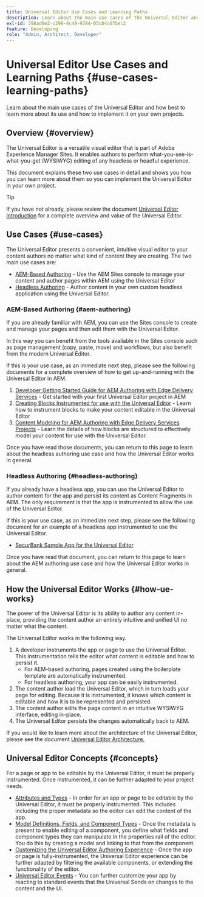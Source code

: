 ```yaml
---
title: Universal Editor Use Cases and Learning Paths
description: Learn about the main use cases of the Universal Editor and how best to learn about its use and how to implement it on your own projects.
exl-id: 398ad0e2-c299-4c49-9784-05c84c67bec2
feature: Developing
role: "Admin, Architect, Developer"
---
```

# Universal Editor Use Cases and Learning Paths {#use-cases-learning-paths}

Learn about the main use cases of the Universal Editor and how best to learn more about its use and how to implement it on your own projects.

## Overview {#overview}

The Universal Editor is a versatile visual editor that is part of Adobe Experience Manager Sites. It enables authors to perform what-you-see-is-what-you-get (WYSIWYG) editing of any headless or headful experience.

This document explains these two use cases in detail and shows you how you can learn more about them so you can implement the Universal Editor in your own project.

>[!TIP]
>
>If you have not already, please review the document [Universal Editor Introduction](/help/implementing/universal-editor/introduction.md) for a complete overview and value of the Universal Editor.

## Use Cases {#use-cases}

The Universal Editor presents a convenient, intuitive visual editor to your content authors no matter what kind of content they are creating. The two main use cases are:

* [AEM-Based Authoring](#aem-authoring) - Use the AEM Sites console to manage your content and author pages within AEM using the Universal Editor
* [Headless Authoring](#headless-authoring) - Author content in your own custom headless application using the Universal Editor.

### AEM-Based Authoring {#aem-authoring}

If you are already familiar with AEM, you can use the Sites console to create and manage your pages and then edit them with the Universal Editor.

In this way you can benefit from the tools available in the Sites console such as page management (copy, paste, move) and workflows, but also benefit from the modern Universal Editor.

If this is your use case, as an immediate next step, please see the following documents for a complete overview of how to get up-and-running with the Universal Editor in AEM.

1. [Developer Getting Started Guide for AEM Authoring with Edge Delivery Services](/help/edge/aem-authoring/edge-dev-getting-started.md) - Get started with your first Universal Editor project in AEM
1. [Creating Blocks Instrumented for use with the Universal Editor](/help/edge/aem-authoring/create-block.md) - Learn how to instrument blocks to make your content editable in the Universal Editor
1. [Content Modeling for AEM Authoring with Edge Delivery Services Projects](/help/edge/aem-authoring/content-modeling.md) - Learn the details of how blocks are structured to effectively model your content for use with the Universal Editor.

Once you have read those documents, you can return to this page to learn about the headless authoring use case and how the Universal Editor works in general.

### Headless Authoring {#headless-authoring}

If you already have a headless app, you can use the Universal Editor to author content for the app and persist its content as Content Fragments in AEM. The only requirement is that the app is instrumented to allow the use of the Universal Editor.

If this is your use case, as an immediate next step, please see the following document for an example of a headless app instrumented to use the Universal Editor.

* [SecurBank Sample App for the Universal Editor](/help/implementing/universal-editor/securbank.md)

Once you have read that document, you can return to this page to learn about the AEM authoring use case and how the Universal Editor works in general.

## How the Universal Editor Works {#how-ue-works}

The power of the Universal Editor is its ability to author any content in-place, providing the content author an entirely intuitive and unified UI no matter what the content.

The Universal Editor works in the following way.

1. A developer instruments the app or page to use the Universal Editor. This instrumentation tells the editor what content is editable and how to persist it.
   * For AEM-based authoring, pages created using the boilerplate template are automatically instrumented.
   * For headless authoring, your app can be easily instrumented.
1. The content author load the Universal Editor, which in turn loads your page for editing. Because it is instrumented, it knows which content is editable and how it is to be represented and persisted.
1. The content author edits the page content in an intuitive WYSIWYG interface, editing in-place.
1. The Universal Editor persists the changes automatically back to AEM.

If you would like to learn more about the architecture of the Universal Editor, please see the document [Universal Editor Architecture.](/help/implementing/universal-editor/architecture.md)

## Universal Editor Concepts {#concepts}

For a page or app to be editable by the Universal Editor, it must be properly instrumented. Once instrumented, it can be further adapted to your project needs.

* [Attributes and Types](/help/implementing/universal-editor/attributes-types.md) - In order for an app or page to be editable by the Universal Editor, it must be properly instrumented. This includes including the proper metadata so the editor can edit the content of the app. 
* [Model Definitions, Fields, and Component Types](/help/implementing/universal-editor/field-types.md) - Once the metadata is present to enable editing of a component, you define what fields and component types they can manipulate in the properties rail of the editor. You do this by creating a model and linking to that from the component.
* [Customizing the Universal Editor Authoring Experience](/help/implementing/universal-editor/customizing.md) - Once the app or page is fully-instrumented, the Universal Editor experience can be further adapted by filtering the available components, or extending the functionality of the editor.
* [Universal Editor Events](/help/implementing/universal-editor/events.md) - You can further customize your app by reacting to standard events that the Universal Sends on changes to the content and the UI.
